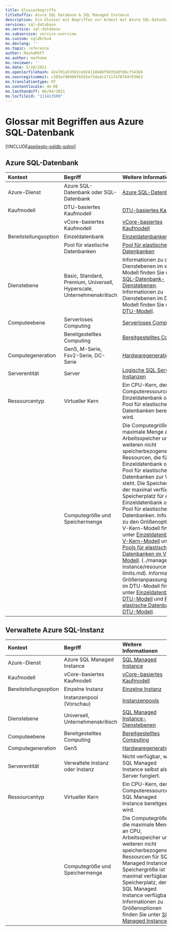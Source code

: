 ```yaml
---
title: Glossarbegriffe
titleSuffix: Azure SQL Database & SQL Managed Instance
description: Ein Glossar mit Begriffen zur Arbeit mit Azure SQL-Datenbank, Azure SQL Managed Instance und SQL auf Azure-VMs.
services: sql-database
ms.service: sql-database
ms.subservice: service-overview
ms.custom: sqldbrb=4
ms.devlang: ''
ms.topic: reference
author: MashaMSFT
ms.author: mathoma
ms.reviewer: ''
ms.date: 5/18/2021
ms.openlocfilehash: 42e701a53502ce024118686f9835ddfdbc7543b6
ms.sourcegitcommit: c385af80989f6555ef3dadc17117a78764f83963
ms.translationtype: HT
ms.contentlocale: de-DE
ms.lasthandoff: 06/04/2021
ms.locfileid: "111413509"
---
```

# <a name="azure-sql-database-glossary-of-terms"></a>Glossar mit Begriffen aus Azure SQL-Datenbank
[!INCLUDE[appliesto-sqldb-sqlmi](./includes/appliesto-sqldb-sqlmi.md)]

## <a name="azure-sql-database"></a>Azure SQL-Datenbank

|Kontext|Begriff|Weitere Informationen|
|:---|:---|:---|
|Azure-Dienst|Azure SQL-Datenbank oder SQL-Datenbank|[Azure SQL-Datenbank](database/sql-database-paas-overview.md)|
|Kaufmodell|DTU-basiertes Kaufmodell|[DTU-basiertes Kaufmodell](database/service-tiers-dtu.md)|
||vCore-basiertes Kaufmodell|[vCore-basiertes Kaufmodell](database/service-tiers-sql-database-vcore.md)|
|Bereitstellungsoption |Einzeldatenbank|[Einzeldatenbanken](database/single-database-overview.md)|
||Pool für elastische Datenbanken|[Pool für elastische Datenbanken](database/elastic-pool-overview.md)|
|Dienstebene|Basic, Standard, Premium, Universell, Hyperscale, Unternehmenskritisch|Informationen zu den Dienstebenen im vCore-Modell finden Sie unter [SQL-Datenbank-Dienstebenen](database/service-tiers-sql-database-vcore.md#service-tiers). Informationen zu Dienstebenen im DTU-Modell finden Sie unter [DTU-Modell](database/service-tiers-dtu.md#compare-the-dtu-based-service-tiers).|
|Computeebene|Serverloses Computing|[Serverloses Computing](database/service-tiers-sql-database-vcore.md#compute-tiers):
||Bereitgestelltes Computing|[Bereitgestelltes Computing](database/service-tiers-sql-database-vcore.md#compute-tiers)
|Computegeneration|Gen5, M-Serie, Fsv2-Serie, DC-Serie|[Hardwaregenerationen](database/service-tiers-sql-database-vcore.md#hardware-generations)
|Serverentität| Server |[Logische SQL Server-Instanzen](database/logical-servers.md)|
|Ressourcentyp|Virtueller Kern|Ein CPU-Kern, der der Computeressource für eine Einzeldatenbank oder einen Pool für elastische Datenbanken bereitgestellt wird. |
||Computegröße und Speichermenge|Die Computegröße ist die maximale Menge an CPU, Arbeitsspeicher und weiteren nicht speicherbezogenen Ressourcen, die für eine Einzeldatenbank oder einen Pool für elastische Datenbanken zur Verfügung steht.  Die Speichergröße ist der maximal verfügbare Speicherplatz für eine Einzeldatenbank oder einen Pool für elastische Datenbanken. Informationen zu den Größenoptionen im V-Kern-Modell finden Sie unter [Einzeldatenbanken im V-Kern-Modell](database/resource-limits-vcore-single-databases.md) und unter [Pools für elastische Datenbanken im V-Kern-Modell](database/resource-limits-vcore-elastic-pools.md).  (../managed-instance/resource-limits.md).  Informationen zu Größenanpassungsoptionen im DTU-Modell finden Sie unter [Einzeldatenbanken im DTU-Modell](database/resource-limits-dtu-single-databases.md) und [Pools für elastische Datenbanken im DTU-Modell](database/resource-limits-dtu-elastic-pools.md).

## <a name="azure-sql-managed-instance"></a>Verwaltete Azure SQL-Instanz

|Kontext|Begriff|Weitere Informationen|
|:---|:---|:---|
|Azure-Dienst|Azure SQL Managed Instance|[SQL Managed Instance](managed-instance/sql-managed-instance-paas-overview.md)|
|Kaufmodell|vCore-basiertes Kaufmodell|[vCore-basiertes Kaufmodell](managed-instance/service-tiers-managed-instance-vcore.md)|
|Bereitstellungsoption |Einzelne Instanz|[Einzelne Instanz](managed-instance/sql-managed-instance-paas-overview.md)|
||Instanzenpool (Vorschau)|[Instanzenpools](managed-instance/instance-pools-overview.md)|
|Dienstebene|Universell, Unternehmenskritisch|[SQL Managed Instance-Dienstebenen](managed-instance/sql-managed-instance-paas-overview.md#service-tiers)|
|Computeebene|Bereitgestelltes Computing|[Bereitgestelltes Computing](managed-instance/service-tiers-managed-instance-vcore.md#compute-tiers)|
|Computegeneration|Gen5|[Hardwaregenerationen](managed-instance/service-tiers-managed-instance-vcore.md#hardware-generations)
|Serverentität|Verwaltete Instanz oder Instanz| Nicht verfügbar, weil SQL Managed Instance selbst als Server fungiert. |
|Ressourcentyp|Virtueller Kern|Ein CPU-Kern, der der Computeressource für SQL Managed Instance bereitgestellt wird.|
||Computegröße und Speichermenge|Die Computegröße ist die maximale Menge an CPU, Arbeitsspeicher und weiteren nicht speicherbezogenen Ressourcen für SQL Managed Instance.  Die Speichergröße ist der maximal verfügbare Speicherplatz, der für SQL Managed Instance verfügbar ist.  Informationen zu Größenoptionen finden Sie unter [SQL Managed Instance](managed-instance/resource-limits.md). |
